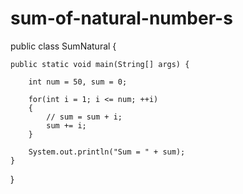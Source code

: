 # sum-of-natural-number-s
public class SumNatural {

    public static void main(String[] args) {

        int num = 50, sum = 0;

        for(int i = 1; i <= num; ++i)
        {
            // sum = sum + i;
            sum += i;
        }

        System.out.println("Sum = " + sum);
    }
}
